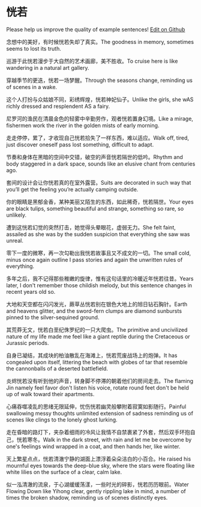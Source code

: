 # 恍若

Please help us improve the quality of example sentences! [Edit on Github](https://github.com/jiyushe/jiyu-example-sentence-source/blob/main/chinese/huangruo.md)

<p><span class="chinese">念想中的美好，有时候恍若失却了真实。</span><span class="english">The goodness in memory, sometimes seems to lost its truth.</span></p>

<p><span class="chinese">巡游于此恍若漫步于大自然的艺术画廊，美不胜收。</span><span class="english">To cruise here is like wandering in a natural art gallery.</span></p>

<p><span class="chinese">穿越季节的更迭，恍若一场梦醒。</span><span class="english">Through the seasons change, reminding us of scenes in a wake.</span></p>

<p><span class="chinese">这个人打扮与众姑娘不同，彩绣辉煌，恍若神妃仙子。</span><span class="english">Unlike the girls, she wAS richly dressed and resplendent AS a fairy.</span></p>

<p><span class="chinese">尼罗河的渔民在清晨金色的轻雾中辛勤劳作，观者恍若置身幻境。</span><span class="english">Like a mirage, fishermen work the river in the golden mists of early morning.</span></p>

<p><span class="chinese">走走停停，累了，才收现自己恍若拾失了一样东西，难以适应。</span><span class="english">Walk off, tired, just discover oneself pass lost something, difficult to adapt.</span></p>

<p><span class="chinese">节奏和身体在黑暗的空间中交错，破空的声音恍若隔世的低吟。</span><span class="english">Rhythm and body staggered in a dark space, sounds like an elusive chant from centuries ago.</span></p>

<p><span class="chinese">套间的设计会让你恍若真的在室外露营。</span><span class="english">Suits are decorated in such way that you’ll get the feeling you’re actually camping outside.</span></p>

<p><span class="chinese">你的眼睛是黑郁金香，某种美丽又陌生的东西，如此稀奇，恍若隔世。</span><span class="english">Your eyes are black tulips, something beautiful and strange, something so rare, so unlikely.</span></p>

<p><span class="chinese">遭到这恍若幻觉的突然打击，她觉得头晕眼花，虚弱无力。</span><span class="english">She felt faint, assailed as she was by the sudden suspicion that everything she saw was unreal.</span></p>

<p><span class="chinese">零下一度的微寒，再一次勾勒出我恍若故事且又不成文的一切。</span><span class="english">The small cold, minus once again outline I pass stories and again the unwritten rules of everything.</span></p>

<p><span class="chinese">多年之后，我不记得那些稚嫩的旋律，惟有这句话里的冷暖近年恍若往昔。</span><span class="english">Years later, I don't remember those childish melody, but this sentence changes in recent years old so.</span></p>

<p><span class="chinese">大地和天空都在闪闪发光，蕨草丛恍若别在银色大地上的旭日钻石胸针。</span><span class="english">Earth and heavens glitter, and the sword-fern clumps are diamond sunbursts pinned to the silver-sequined ground.</span></p>

<p><span class="chinese">其荒莽无文，恍若白垩纪侏罗纪的一只大爬虫。</span><span class="english">The primitive and uncivilized nature of my life made me feel like a giant reptile during the Cretaceous or Jurassic periods.</span></p>

<p><span class="chinese">自身已凝结，其成块的柏油散乱在海滩上，恍若荒废战场上的炮弹。</span><span class="english">It has congealed upon itself, littering the beach with globes of tar that resemble the cannonballs of a deserted battlefield.</span></p>

<p><span class="chinese">炎烬恍若没有听到他的声音，转身脚不停滞的朝着他们的房间走去。</span><span class="english">The flaming Jin namely feel favor don't listen his voice, rotate round feet don't be held up of walk toward their apartments.</span></p>

<p><span class="chinese">心痛吞噬凌乱的思绪无限延伸，忧伤恍若幽灵般攀附着寂寞如影随行。</span><span class="english">Painful swallowing messy thoughts unlimited extension of sadness reminding us of scenes like clings to the lonely ghost lurking.</span></p>

<p><span class="chinese">走在昏暗的路灯下，夹杂着细雨的冷风让我情不自禁裹紧了外套，然后双手环抱自己，恍若寒冬。</span><span class="english">Walk in the dark street, with rain and let me be overcome by one's feelings wind wrapped in a coat, and then hands her, like winter.</span></p>

<p><span class="chinese">天上繁星点点，恍若清澈宁静的湖面上漂浮着朵朵洁白的小百合。</span><span class="english">He raised his mournful eyes towards the deep-blue sky, where the stars were floating like white lilies on the surface of a clear, calm lake.</span></p>

<p><span class="chinese">似一泓清澈的流泉，于心湖缓缓荡漾，一些时光的碎影，恍若历历眼前。</span><span class="english">Water Flowing Down like Yihong clear, gently rippling lake in mind, a number of times the broken shadow, reminding us of scenes distinctly eyes.</span></p>


